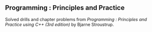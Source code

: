 ## Programming : Principles and Practice

Solved drills and chapter problems from *Programming : Principles and Practice using C++ (3rd edition)* by Bjarne Stroustrup.

